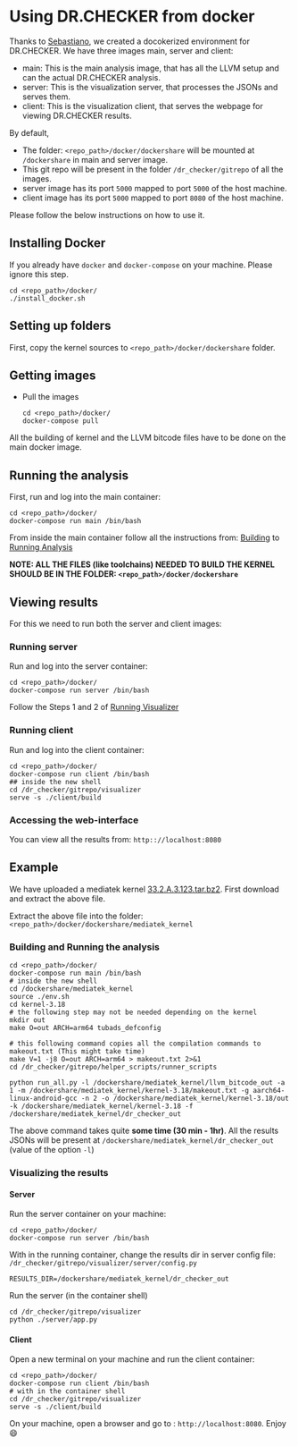 Using DR.CHECKER from docker
===================
Thanks to [Sebastiano](https://github.com/Phat3), we created a docokerized environment for DR.CHECKER. 
We have three images main, server and client:
* main: This is the main analysis image, that has all the LLVM setup and can the actual DR.CHECKER analysis.
* server: This is the visualization server, that processes the JSONs and serves them.
* client: This is the visualization client, that serves the webpage for viewing DR.CHECKER results.

By default,
* The folder: `<repo_path>/docker/dockershare` will be mounted at `/dockershare` in main and server image.
* This git repo will be present in the folder `/dr_checker/gitrepo` of all the images.
* server image has its port `5000` mapped to port `5000` of the host machine.
* client image has its port `5000` mapped to port `8080` of the host machine.

Please follow the below instructions on how to use it.

## Installing Docker
If you already have `docker` and `docker-compose` on your machine. Please ignore this step.
```
cd <repo_path>/docker/
./install_docker.sh
```
## Setting up folders
First, copy the kernel sources to `<repo_path>/docker/dockershare` folder.
## Getting images
* Pull the images
   ```
   cd <repo_path>/docker/
   docker-compose pull
   ```
All the building of kernel and the LLVM bitcode files have to be done on the main docker image.
## Running the analysis
First, run and log into the main container:
```
cd <repo_path>/docker/
docker-compose run main /bin/bash
```
From inside the main container follow all the instructions from: [Building](https://github.com/ucsb-seclab/dr_checker#2-building) to [Running Analysis](https://github.com/ucsb-seclab/dr_checker#32-running-drchecker-analysis)

**NOTE: ALL THE FILES (like toolchains) NEEDED TO BUILD THE KERNEL SHOULD BE IN THE FOLDER: `<repo_path>/docker/dockershare`**
## Viewing results
For this we need to run both the server and client images:
### Running server
Run and log into the server container:
```
cd <repo_path>/docker/
docker-compose run server /bin/bash
```
Follow the Steps 1 and 2 of [Running Visualizer](https://github.com/ucsb-seclab/dr_checker/tree/speedy/visualizer#running-the-visualizer)
### Running client
Run and log into the client container:
```
cd <repo_path>/docker/
docker-compose run client /bin/bash
## inside the new shell
cd /dr_checker/gitrepo/visualizer
serve -s ./client/build
```

### Accessing the web-interface
You can view all the results from: `http:://localhost:8080`
## Example
We have uploaded a mediatek kernel [33.2.A.3.123.tar.bz2](https://drive.google.com/open?id=0B4XwT5D6qkNmLXdNTk93MjU3SWM). 
First download and extract the above file.

Extract the above file into the folder: `<repo_path>/docker/dockershare/mediatek_kernel`

### Building and Running the analysis
```
cd <repo_path>/docker/
docker-compose run main /bin/bash
# inside the new shell
cd /dockershare/mediatek_kernel
source ./env.sh
cd kernel-3.18
# the following step may not be needed depending on the kernel
mkdir out
make O=out ARCH=arm64 tubads_defconfig

# this following command copies all the compilation commands to makeout.txt (This might take time)
make V=1 -j8 O=out ARCH=arm64 > makeout.txt 2>&1
cd /dr_checker/gitrepo/helper_scripts/runner_scripts

python run_all.py -l /dockershare/mediatek_kernel/llvm_bitcode_out -a 1 -m /dockershare/mediatek_kernel/kernel-3.18/makeout.txt -g aarch64-linux-android-gcc -n 2 -o /dockershare/mediatek_kernel/kernel-3.18/out -k /dockershare/mediatek_kernel/kernel-3.18 -f /dockershare/mediatek_kernel/dr_checker_out
```
The above command takes quite **some time (30 min - 1hr)**.
All the results JSONs will be present at `/dockershare/mediatek_kernel/dr_checker_out` (value of the option `-l`)

### Visualizing the results
#### Server
Run the server container on your machine:
```
cd <repo_path>/docker/
docker-compose run server /bin/bash
```
With in the running container, change the results dir in server config file: `/dr_checker/gitrepo/visualizer/server/config.py`
```
RESULTS_DIR=/dockershare/mediatek_kernel/dr_checker_out
```
Run the server (in the container shell)
```
cd /dr_checker/gitrepo/visualizer
python ./server/app.py
```
#### Client
Open a new terminal on your machine and run the client container:
```
cd <repo_path>/docker/
docker-compose run client /bin/bash
# with in the container shell
cd /dr_checker/gitrepo/visualizer
serve -s ./client/build
```

On your machine, open a browser and go to : `http://localhost:8080`. Enjoy :smile:



